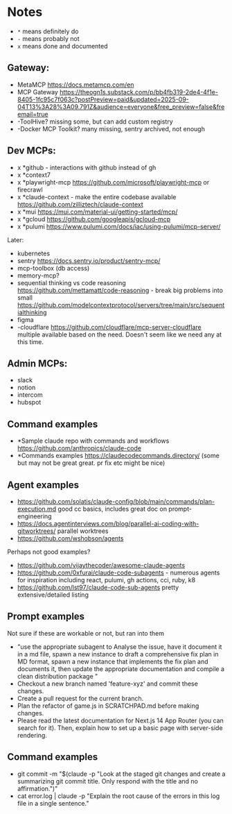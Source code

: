 # Notes

- `*` means definitely do
- `-` means probably not
- `x` means done and documented

## Gateway:

- MetaMCP https://docs.metamcp.com/en
- MCP Gateway https://theogn1s.substack.com/p/bb4fb319-2de4-4f1e-8405-1fc95c7f063c?postPreview=paid&updated=2025-09-04T13%3A28%3A09.791Z&audience=everyone&free_preview=false&freemail=true
- -ToolHive? missing some, but can add custom registry
- -Docker MCP Toolkit? many missing, sentry archived, not enough

## Dev MCPs:

- x \*github - interactions with github instead of gh
- x \*context7
- x \*playwright-mcp https://github.com/microsoft/playwright-mcp or firecrawl
- x \*claude-context - make the entire codebase available https://github.com/zilliztech/claude-context
- x \*mui https://mui.com/material-ui/getting-started/mcp/
- x \*gcloud https://github.com/googleapis/gcloud-mcp
- x \*pulumi https://www.pulumi.com/docs/iac/using-pulumi/mcp-server/

Later:

- kubernetes
- sentry https://docs.sentry.io/product/sentry-mcp/
- mcp-toolbox (db access)
- memory-mcp?
- sequential thinking vs code reasoning https://github.com/mettamatt/code-reasoning - break big problems into small https://github.com/modelcontextprotocol/servers/tree/main/src/sequentialthinking
- figma
- -cloudflare https://github.com/cloudflare/mcp-server-cloudflare multiple available based on the need. Doesn't seem like we need any at this time.

## Admin MCPs:

- slack
- notion
- intercom
- hubspot

## Command examples

- \*Sample claude repo with commands and workflows https://github.com/anthropics/claude-code
- \*Commands examples https://claudecodecommands.directory/ (some but may not be great great. pr fix etc might be nice)

## Agent examples

- https://github.com/solatis/claude-config/blob/main/commands/plan-execution.md good cc basics, includes great doc on prompt-engineering
- https://docs.agentinterviews.com/blog/parallel-ai-coding-with-gitworktrees/ parallel worktrees
- https://github.com/wshobson/agents

Perhaps not good examples?

- https://github.com/vijaythecoder/awesome-claude-agents
- https://github.com/0xfurai/claude-code-subagents - numerous agents for inspiration including react, pulumi, gh actions, cci, ruby, k8
- https://github.com/lst97/claude-code-sub-agents pretty extensive/detailed listing

## Prompt examples

Not sure if these are workable or not, but ran into them

- "use the appropriate subagent to Analyse the issue, have it document it in a md file, spawn a new instance to draft a comprehensive fix plan in MD format, spawn a new instance that implements the fix plan and documents it, then update the appropriate documentation and compile a clean distribution package "
- Checkout a new branch named 'feature-xyz' and commit these changes.
- Create a pull request for the current branch.
- Plan the refactor of game.js in SCRATCHPAD.md before making changes.
- Please read the latest documentation for Next.js 14 App Router (you can search for it). Then, explain how to set up a basic page with server-side rendering.

## Command examples

- git commit -m "$(claude -p "Look at the staged git changes and create a summarizing git commit title. Only respond with the title and no affirmation.")"
- cat error.log | claude -p "Explain the root cause of the errors in this log file in a single sentence."
